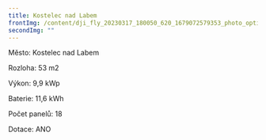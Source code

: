 ```yaml
---
title: Kostelec nad Labem
frontImg: /content/dji_fly_20230317_180050_620_1679072579353_photo_optimized.jpeg
secondImg: ""
---
```

Město: Kostelec nad Labem

Rozloha: 53 m2

Výkon:  9,9 kWp

Baterie:  11,6 kWh

Počet panelů: 18

Dotace: ANO